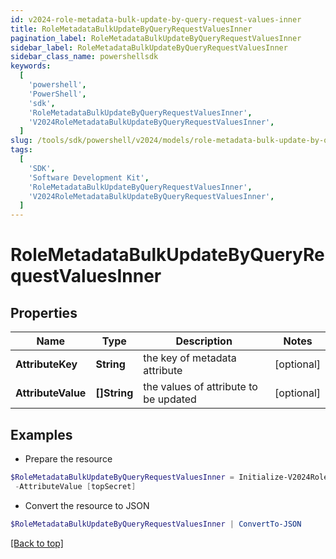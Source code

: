 ```yaml
---
id: v2024-role-metadata-bulk-update-by-query-request-values-inner
title: RoleMetadataBulkUpdateByQueryRequestValuesInner
pagination_label: RoleMetadataBulkUpdateByQueryRequestValuesInner
sidebar_label: RoleMetadataBulkUpdateByQueryRequestValuesInner
sidebar_class_name: powershellsdk
keywords:
  [
    'powershell',
    'PowerShell',
    'sdk',
    'RoleMetadataBulkUpdateByQueryRequestValuesInner',
    'V2024RoleMetadataBulkUpdateByQueryRequestValuesInner',
  ]
slug: /tools/sdk/powershell/v2024/models/role-metadata-bulk-update-by-query-request-values-inner
tags:
  [
    'SDK',
    'Software Development Kit',
    'RoleMetadataBulkUpdateByQueryRequestValuesInner',
    'V2024RoleMetadataBulkUpdateByQueryRequestValuesInner',
  ]
---
```


# RoleMetadataBulkUpdateByQueryRequestValuesInner

## Properties

| Name | Type | Description | Notes |
| --- | --- | --- | --- |
| **AttributeKey** | **String** | the key of metadata attribute | [optional] |
| **AttributeValue** | **[]String** | the values of attribute to be updated | [optional] |

## Examples

- Prepare the resource

```powershell
$RoleMetadataBulkUpdateByQueryRequestValuesInner = Initialize-V2024RoleMetadataBulkUpdateByQueryRequestValuesInner  -AttributeKey iscFederalClassifications `
 -AttributeValue [topSecret]
```

- Convert the resource to JSON

```powershell
$RoleMetadataBulkUpdateByQueryRequestValuesInner | ConvertTo-JSON
```

[[Back to top]](#)
